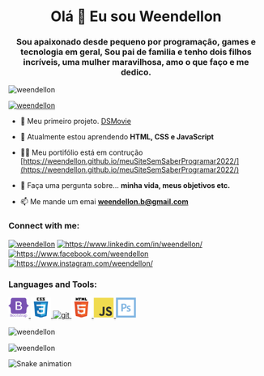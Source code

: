 <h1 align="center">Olá 👋 Eu sou Weendellon</h1>
<h3 align="center">Sou apaixonado desde pequeno por programação, games e tecnologia em geral, Sou pai de familia e tenho dois filhos incríveis, uma mulher maravilhosa, amo o que faço e me dedico.</h3>

<p align="left"> <img src="https://komarev.com/ghpvc/?username=weendellon&label=Profile%20views&color=0e75b6&style=flat" alt="weendellon" /> </p>

<p align="left"> <a href="https://twitter.com/weendellon" target="blank"><img src="https://img.shields.io/twitter/follow/weendellon?logo=twitter&style=for-the-badge" alt="weendellon" /></a> </p>

- 🔭 Meu primeiro projeto. [DSMovie](https://github.com/Weendellon/dsmovie)

- 🌱 Atualmente estou aprendendo **HTML, CSS e JavaScript**

- 👨‍💻 Meu portifólio está em contrução [https://weendellon.github.io/meuSiteSemSaberProgramar2022/](https://weendellon.github.io/meuSiteSemSaberProgramar2022/)

- 💬 Faça uma pergunta sobre... **minha vida, meus objetivos etc.**

- 📫 Me mande um emai **weendellon.b@gmail.com**

<h3 align="left">Connect with me:</h3>
<p align="left">
<a href="https://twitter.com/weendellon" target="blank"><img align="center" src="https://raw.githubusercontent.com/rahuldkjain/github-profile-readme-generator/master/src/images/icons/Social/twitter.svg" alt="weendellon" height="30" width="40" /></a>
<a href="https://www.linkedin.com/in/weendellon/" target="blank"><img align="center" src="https://raw.githubusercontent.com/rahuldkjain/github-profile-readme-generator/master/src/images/icons/Social/linked-in-alt.svg" alt="https://www.linkedin.com/in/weendellon/" height="30" width="40" /></a>
<a href="https://www.facebook.com/weendellon" target="blank"><img align="center" src="https://raw.githubusercontent.com/rahuldkjain/github-profile-readme-generator/master/src/images/icons/Social/facebook.svg" alt="https://www.facebook.com/weendellon" height="30" width="40" /></a>
<a href="https://www.instagram.com/weendellon/" target="blank"><img align="center" src="https://raw.githubusercontent.com/rahuldkjain/github-profile-readme-generator/master/src/images/icons/Social/instagram.svg" alt="https://www.instagram.com/weendellon/" height="30" width="40" /></a>
</p>

<h3 align="left">Languages and Tools:</h3>
<p align="left"> <a href="https://getbootstrap.com" target="_blank" rel="noreferrer"> <img src="https://raw.githubusercontent.com/devicons/devicon/master/icons/bootstrap/bootstrap-plain-wordmark.svg" alt="bootstrap" width="40" height="40"/> </a> <a href="https://www.w3schools.com/css/" target="_blank" rel="noreferrer"> <img src="https://raw.githubusercontent.com/devicons/devicon/master/icons/css3/css3-original-wordmark.svg" alt="css3" width="40" height="40"/> </a> <a href="https://git-scm.com/" target="_blank" rel="noreferrer"> <img src="https://www.vectorlogo.zone/logos/git-scm/git-scm-icon.svg" alt="git" width="40" height="40"/> </a> <a href="https://www.w3.org/html/" target="_blank" rel="noreferrer"> <img src="https://raw.githubusercontent.com/devicons/devicon/master/icons/html5/html5-original-wordmark.svg" alt="html5" width="40" height="40"/> </a> <a href="https://developer.mozilla.org/en-US/docs/Web/JavaScript" target="_blank" rel="noreferrer"> <img src="https://raw.githubusercontent.com/devicons/devicon/master/icons/javascript/javascript-original.svg" alt="javascript" width="40" height="40"/> </a> <a href="https://www.photoshop.com/en" target="_blank" rel="noreferrer"> <img src="https://raw.githubusercontent.com/devicons/devicon/master/icons/photoshop/photoshop-line.svg" alt="photoshop" width="40" height="40"/> </a> </p>

<p><img align="center" src="https://github-readme-stats.vercel.app/api/top-langs?username=weendellon&show_icons=true&locale=en&layout=compact" alt="weendellon" /></p>

<p><img align="center" src="https://github-readme-streak-stats.herokuapp.com/?user=weendellon&" alt="weendellon" /></p>

![Snake animation](https://github.com/weendellon/rafaballerini/blob/output/github-contribution-grid-snake.svg)
